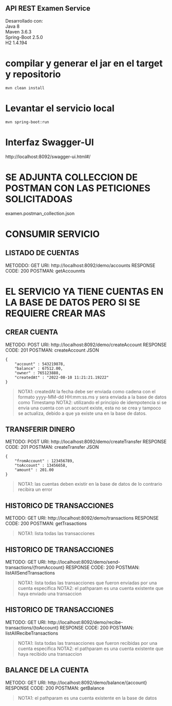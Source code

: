 ## **API REST Examen Service**

Desarrollado con: <br />
Java 8  <br />
Maven 3.6.3  <br />
Spring-Boot 2.5.0  <br />
H2 1.4.194  <br />

# compilar y generar el jar en el target y repositorio
```
mvn clean install 
```

# Levantar el servicio local
```
mvn spring-boot:run
```

# Interfaz Swagger-UI
http://localhost:8092/swagger-ui.html#/

# SE ADJUNTA COLLECCION DE POSTMAN CON LAS PETICIONES SOLICITADOAS
examen.postman_collection.json

# CONSUMIR SERVICIO
## LISTADO DE CUENTAS
METODDO: GET
URI: http://localhost:8092/demo/accounts
RESPONSE CODE: 200
POSTMAN: getAccounnts

# EL SERVICIO YA TIENE CUENTAS EN LA BASE DE DATOS PERO SI SE REQUIERE CREAR MAS
## CREAR CUENTA
METODO: POST
URI: http://localhost:8092/demo/createAccount
RESPONSE CODE: 201
POSTMAN: createAccount
JSON
``` 
{
    "account" : 543219878,
	"balance" : 67512.00,
	"owner" : 765123888,
	"createdAt" : "2022-08-10 11:21:21.19222"
}
```
>NOTA1: createdAt la fecha debe ser enviada como cadena con el formato yyyy-MM-dd HH:mm:ss.ms y sera enviada a la base de datos como Timestamp
>NOTA2: utilizando el principio de idempotencia si se envia una cuenta con un account existe, esta no se crea y tampoco se actualiza, debido a que ya existe una en la base de datos.

## TRANSFERIR DINERO
METODO: POST
URI: http://localhost:8092/demo/createTransfer
RESPONSE CODE: 201
POSTMAN: createTransfer
JSON
``` 
{
	"fromAccount" : 123456789,
	"toAccount" : 13456658,
	"amount" : 201.00
}
```
>NOTA1: las cuentas deben existir en la base de datos de lo contrario recibira un error

## HISTORICO DE TRANSACCIONES
METODO: GET
URI: http://localhost:8092/demo/transactions
RESPONSE CODE: 200
POSTMAN: getTrasactions
>NOTA1: lista todas las transacciones

## HISTORICO DE TRANSACCIONES
METODO: GET
URI: http://localhost:8092/demo/send-transactions/{fromAccount}
RESPONSE CODE: 200
POSTMAN: listAllSendTransactions
>NOTA1: lista todas las transacciones que fueron enviadas por una cuenta especifica
>NOTA2: el pathparam es una cuenta existente que haya enviado una transaccion

## HISTORICO DE TRANSACCIONES
METODO: GET
URI: http://localhost:8092/demo/recibe-transactions/{toAccount}
RESPONSE CODE: 200
POSTMAN: listAllRecibeTransactions
>NOTA1: lista todas las transacciones que fueron recibidas por una cuenta especifica
>NOTA2: el pathparam es una cuenta existente que haya recibido una transaccion

## BALANCE DE LA CUENTA
METODO: GET
URI: http://localhost:8092/demo/balance/{account}
RESPONSE CODE: 200
POSTMAN: getBalance
>NOTA1: el pathparam es una cuenta existente en la base de datos